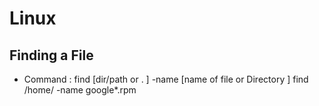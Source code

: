 # Linux

## Finding a File

  * Command :   find [dir/path or . ] -name [name of file or Directory ]
                find /home/ -name google*.rpm
